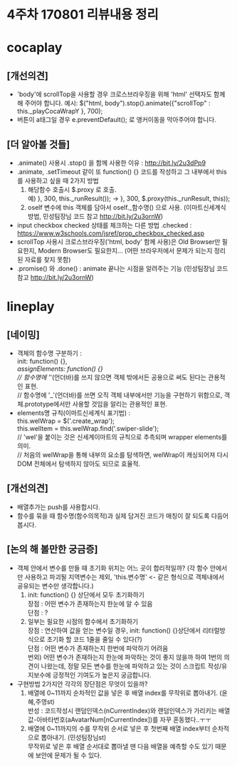 # 4주차 170801 리뷰내용 정리

# cocaplay

## [개선의견]
- 'body'에 scrollTop을 사용할 경우 크로스브라우징을 위해 'html' 선택자도 함께 해 주어야 합니다. 예시: $("html, body").stop().animate({"scrollTop" : this._playCocaWrapY }, 700);
- 버튼이 a태그일 경우 e.preventDefault(); 로 앵커이동을 막아주어야 합니다.

## [더 알아볼 것들]
- .animate() 사용시 .stop() 을 함께 사용한 이유 : http://bit.ly/2u3dPp9
- .animate, .setTimeout 같이 또 function() {} 코드를 작성하고 그 내부에서 this를 사용하고 싶을 때 2가지 방법    
	1) 해당함수 호출시 $.proxy 로 호출.    
		예)   }, 300, this._runResult());    ->    }, 300, $.proxy(this._runResult, this));
	2) oself 변수에 this 객체를 담아서 oself._함수명() 으로 사용. (이마트신세계식 방법, 민성팀장님 코드 참고 http://bit.ly/2u3ornW)
- input checkbox checked 상태를 체크하는 다른 방법 .checked : https://www.w3schools.com/jsref/prop_checkbox_checked.asp
- scrollTop 사용시 크로스브라우징('html, body' 함께 사용)은 Old Browser만 필요한지, Modern Browser도 필요한지... (어떤 브라우저에서 문제가 되는지 정리된 자료를 찾지 못함)
- .promise() 와 .done() : animate 끝나는 시점을 알려주는 기능 (민성팀장님 코드 참고 http://bit.ly/2u3ornW)

# lineplay

## [네이밍]
- 객체의 함수명 구분하기 :    
	init: function() {},    
	_assignElements: function() {}    
	// 함수명에 '_'(언더바)를 쓰지 않으면 객체 밖에서든 공용으로 써도 된다는 관용적인 표현.    
	// 함수명에 '_'(언더바)를 쓰면 오직 객체 내부에서만 기능을 구현하기 위함으로, 객체.prototype에서만 사용할 것임을 알리는 관용적인 표현.
- elements명 규칙(이마트신세계식 표기법) :    
	this.welWrap = $('.create_wrap');    
	this.welItem  = this.welWrap.find('.swiper-slide');    
	// 'wel'을 붙이는 것은 신세계이마트의 규칙으로 추측되며 wrapper elements를 의미.    
	// 처음의 welWrap을 통해 내부의 요소를 탐색하면, welWrap이 캐싱되어져 다시 DOM 전체에서 탐색하지 않아도 되므로 효율적.
  
## [개선의견]
- 배열추가는 push를 사용합시다.
- 함수를 묶을 때 함수명(함수의목적)과 실제 담겨진 코드가 매칭이 잘 되도록 다듬어봅시다.

## [논의 해 볼만한 궁금증]
- 객체 안에서 변수를 만들 때 초기화 위치는 어느 곳이 합리적일까? (각 함수 안에서만 사용하고 파괴될 지역변수는 제외, 'this.변수명' <- 같은 형식으로 객체내에서 공유되는 변수만 생각합니다.)
	1) init: function() {} 상단에서 모두 초기화하기    
		장점 : 어떤 변수가 존재하는지 한눈에 알 수 있음    
		단점 : ?
	2) 일부는 필요한 시점의 함수에서 초기화하기    
		장점 : 연산하여 값을 얻는 변수일 경우, init: function() {}상단에서 리터럴방식으로 초기화 할 코드 1줄을 줄일 수 있다(?)    
		단점 : 어떤 변수가 존재하는지 한번에 파악하기 어려움    
	번외) 어떤 변수가 존재하는지 한눈에 파악하는 것이 좋지 않을까 하여 1번의 의견이 나왔는데, 정말 모든 변수를 한눈에 파악하고 있는 것이 스크립트 작성/유지보수에 긍정적인 기여도가 높은지 궁금합니다.
- 구현방법 2가지안 각각의 장단점은 무엇이 있을까?
	1) 배열에 0~11까지 순차적인 값을 넣은 후 배열 index를 무작위로 뽑아내기. (윤혜,주영st)    
		반성 : 코드작성시 랜덤인덱스(nCurrentIndex)와 랜덤인덱스가 가리키는 배열값-아바타번호(aAvatarNum[nCurrentIndex])를 자꾸 혼동했다..ㅜㅜ
	2) 배열에 0~11까지의 수를 무작위 순서로 넣은 후 첫번째 배열 index부터 순차적으로 뽑아내기. (민성팀장님st)    
    무작위로 넣은 후 배열 순서대로 뽑아낼 땐 다음 배열을 예측할 수도 있기 때문에 보안에 문제가 될 수 있다.
